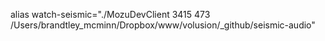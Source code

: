 
alias watch-seismic="./MozuDevClient 3415 473 /Users/brandtley_mcminn/Dropbox/www/volusion/_github/seismic-audio"





















